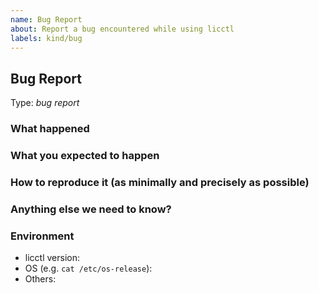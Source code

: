 ```yaml
---
name: Bug Report
about: Report a bug encountered while using licctl
labels: kind/bug
---
```


<!-- Please use this template while reporting a bug and provide as much info as possible. Not doing so may result in your bug not being addressed in a timely manner. Thanks!

Please try to use English to describe your issue, or at least provide a snippet of English translation.
-->

Bug Report
---

Type: *bug report*

### What happened

### What you expected to happen

### How to reproduce it (as minimally and precisely as possible)

### Anything else we need to know?

### Environment
- licctl version:
- OS (e.g. `cat /etc/os-release`):
- Others: